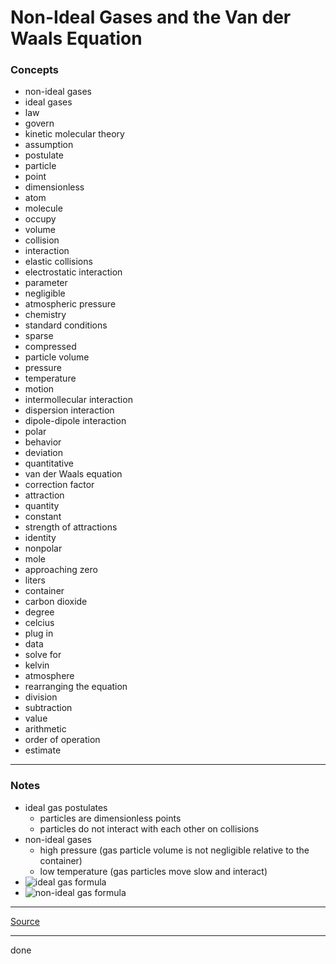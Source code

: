 # Non-Ideal Gases and the Van der Waals Equation

### Concepts

- non-ideal gases
- ideal gases
- law
- govern
- kinetic molecular theory
- assumption
- postulate
- particle
- point
- dimensionless
- atom
- molecule
- occupy
- volume
- collision
- interaction
- elastic collisions
- electrostatic interaction
- parameter
- negligible
- atmospheric pressure
- chemistry
- standard conditions
- sparse
- compressed
- particle volume
- pressure
- temperature
- motion
- intermollecular interaction
- dispersion interaction
- dipole-dipole interaction
- polar
- behavior
- deviation
- quantitative
- van der Waals equation
- correction factor
- attraction
- quantity
- constant
- strength of attractions
- identity
- nonpolar
- mole
- approaching zero
- liters
- container
- carbon dioxide
- degree
- celcius
- plug in
- data
- solve for
- kelvin
- atmosphere
- rearranging the equation
- division
- subtraction
- value
- arithmetic
- order of operation
- estimate

---

### Notes

- ideal gas postulates
    - particles are dimensionless points
    - particles do not interact with each other on collisions
- non-ideal gases
    - high pressure (gas particle volume is not negligible relative to the container)
    - low temperature (gas particles move slow and interact)
- ![ideal gas formula](PV=nRT)
- ![non-ideal gas formula](https://latex.codecogs.com/svg.latex?(P+\frac{an^2}{V^2})(V-nb)=nRT)

---

[Source](https://youtu.be/8zJrjEV9n8o)

---

done